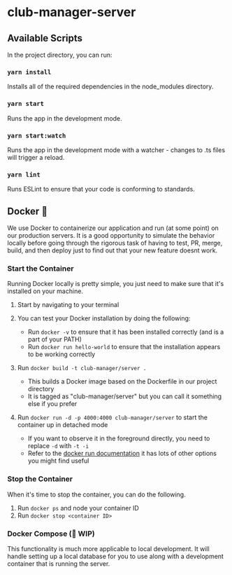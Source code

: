 # club-manager-server

## Available Scripts

In the project directory, you can run:

### `yarn install`

Installs all of the required dependencies in the node_modules directory.

### `yarn start`

Runs the app in the development mode.

### `yarn start:watch`

Runs the app in the development mode with a watcher - changes to .ts files will trigger a reload.

### `yarn lint`

Runs ESLint to ensure that your code is conforming to standards.

## Docker 🐋

We use Docker to containerize our application and run (at some point) on our production servers. It is a good opportunity to simulate the behavior locally before going through the rigorous task of having to test, PR, merge, build, and then deploy just to find out that your new feature doesnt work. 

### Start the Container

Running Docker locally is pretty simple, you just need to make sure that it's installed on your machine.

1. Start by navigating to your terminal

2. You can test your Docker installation by doing the following:
    * Run `docker -v` to ensure that it has been installed correctly (and is a part of your PATH)
    * Run `docker run hello-world` to ensure that the installation appears to be working correctly

3. Run `docker build -t club-manager/server .`
    * This builds a Docker image based on the Dockerfile in our project directory
    * It is tagged as "club-manager/server" but you can call it something else if you prefer

4. Run `docker run -d -p 4000:4000 club-manager/server` to start the container up in detached mode
    * If you want to observe it in the foreground directly, you need to replace `-d` with `-t -i`
    * Refer to the [docker run documentation](https://docs.docker.com/engine/reference/run/) it has lots of other options you might find useful

### Stop the Container

When it's time to stop the container, you can do the following.

1. Run `docker ps` and node your container ID
2. Run `docker stop <container ID>`

### Docker Compose (🚧 WIP)

This functionality is much more applicable to local development. It will handle setting up a local database for you to use along with a development container that is running the server. 